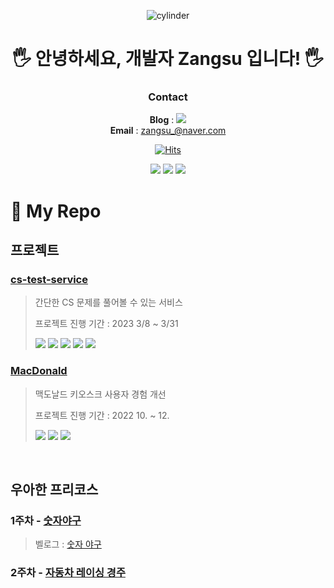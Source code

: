 <div align="center">
  <!-- ### Hi there 👋 -->

  <!--
  **zangsu/zangsu** is a ✨ _special_ ✨ repository because its `README.md` (this file) appears on your GitHub profile.

  Here are some ideas to get you started:

  - 🔭 I’m currently working on ...
  - 🌱 I’m currently learning ...
  - 👯 I’m looking to collaborate on ...
  - 🤔 I’m looking for help with ...
  - 💬 Ask me about ...
  - 📫 How to reach me: ...
  - 😄 Pronouns: ...
  - ⚡ Fun fact: ...
  -->


  ![cylinder](https://capsule-render.vercel.app/api?type=waving&color=gradient&text=Zangsu's_Github&fontAlignX=250&fontAlign=75&fontAlignY=45&fontSize=40&height=300&width=1200&descAlignY=70)

  <!-- 헤더 -->


  # 🖐 안녕하세요, 개발자 Zangsu 입니다! 🖐
  


  ### Contact  
  **Blog** :  <a href="https://velog.io/@zangsu" target="_blank"><img src="https://img.shields.io/badge/Velog-20C997?style=flat-square&logo=Velog&logoColor=white"/></a> <br>
  **Email** : zangsu_@naver.com
    
[![Hits](https://hits.seeyoufarm.com/api/count/incr/badge.svg?url=https%3A%2F%2Fgithub.com%2Fzangsu%2Fhit-counter&count_bg=%238CC85E&title_bg=%23616668&icon=github.svg&icon_color=%23E7E7E7&title=hits&edge_flat=false)](https://hits.seeyoufarm.com)
  <br>
  
  <p align="center">
  <img src ="https://github-readme-stats.vercel.app/api?username=zangsu&show_icons=true&count_private=true&theme=transparent&hide_border=true&bg_color=gradient&hide_rank="false">
  <img src ="https://github-readme-stats.vercel.app/api/top-langs/?username=zangsu&hide=Jupyter%20Notebook&layout=compact&border=true&theme=transparent&bg_color=00000000&langs_count=8&hide_border=true">
  <img src ="https://github-readme-streak-stats.herokuapp.com/?user=zangsu&hide=Jupyter%20Notebook&theme=transparent&hide_border=true&background=00000000">
</p>
  
  </div>
  
  # 📁 My Repo
  
  ## 프로젝트
  ### [cs-test-service](https://github.com/zangsu/cs-test-service)
  > 간단한 CS 문제를 풀어볼 수 있는 서비스
  > 
  > 프로젝트 진행 기간 : 2023 3/8 ~ 3/31
  > 
  > <img src="https://img.shields.io/badge/Spring-6DB33F?style=flat&logo=Spring&logoColor=white"/> <img src="https://img.shields.io/badge/Apache Tomcat-F8DC75?style=flat&logo=Apache Tomcat&logoColor=white"/> <img src="https://img.shields.io/badge/Amazon AWS-232F3E?style=flat&logo=Amazon AWS&logoColor=white"/> <img src="https://img.shields.io/badge/Amazon EC2-FF9900?style=flat&logo=Amazon EC2&logoColor=white"/> <img src="https://img.shields.io/badge/FileZilla-BF0000?style=flat&logo=FileZilla&logoColor=white"/>

  ### [MacDonald](https://github.com/KNU-Mobile-22/MacDonald)
  > 맥도날드 키오스크 사용자 경험 개선
  > 
  > 프로젝트 진행 기간 : 2022 10. ~ 12.
  > 
  >  <img src="https://img.shields.io/badge/Kotlin-7F52FF?style=flat&logo=Kotlin&logoColor=white"/> <img src="https://img.shields.io/badge/Android Studio-3DDC84?style=flat&logo=Android Studio&logoColor=white"/> <img src="https://img.shields.io/badge/Firebase-FFCA28?style=flat&logo=Firebase&logoColor=white"/>

  <br>
  
  ## 우아한 프리코스
  ### 1주차 - [숫자야구](https://github.com/zangsu/java-baseball-precourse)
   > 벨로그 : [숫자 야구](https://velog.io/@zangsu/%EC%9A%B0%ED%85%8C%EC%BD%94-%ED%94%84%EB%A6%AC%EC%BD%94%EC%8A%A4-1%EC%A3%BC%EC%B0%A8-%EC%88%AB%EC%9E%90%EC%95%BC%EA%B5%AC) <br>  
  ### 2주차 - [자동차 레이싱 경주](https://github.com/zangsu/java-racingcar-precourse)

<br>


  
